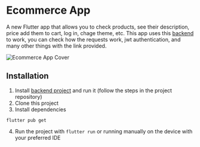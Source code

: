 # Ecommerce App

A new Flutter app that allows you to check products, see their description, price add them to cart, log in, chage theme, etc. This app uses this [backend](https://github.com/Sebas3270/ecommerce-app-bakend) to work, you can check how the requests work, jwt authentication, and many other things with the link provided.

![Ecommerce App Cover](https://user-images.githubusercontent.com/88170325/224489373-115a2273-6b11-4ec4-83bb-a3c96ac03c9a.png)

## Installation

1. Install [backend project](https://github.com/Sebas3270/ecommerce-app-bakend) and run it (follow the steps in the project repository)
2. Clone this project
3. Install dependencies
```
flutter pub get
```
4. Run the project with ```flutter run``` or running manually on the device with your preferred IDE
